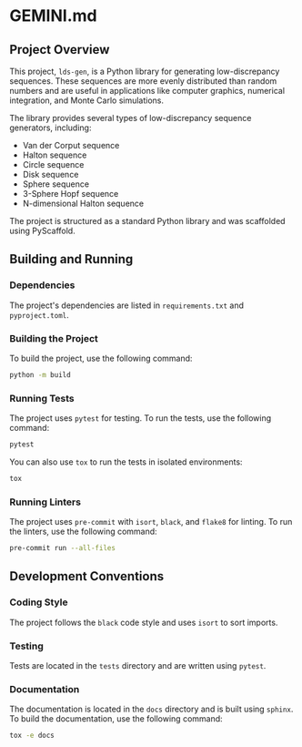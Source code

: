 # GEMINI.md

## Project Overview

This project, `lds-gen`, is a Python library for generating low-discrepancy sequences. These sequences are more evenly distributed than random numbers and are useful in applications like computer graphics, numerical integration, and Monte Carlo simulations.

The library provides several types of low-discrepancy sequence generators, including:

*   Van der Corput sequence
*   Halton sequence
*   Circle sequence
*   Disk sequence
*   Sphere sequence
*   3-Sphere Hopf sequence
*   N-dimensional Halton sequence

The project is structured as a standard Python library and was scaffolded using PyScaffold.

## Building and Running

### Dependencies

The project's dependencies are listed in `requirements.txt` and `pyproject.toml`.

### Building the Project

To build the project, use the following command:

```bash
python -m build
```

### Running Tests

The project uses `pytest` for testing. To run the tests, use the following command:

```bash
pytest
```

You can also use `tox` to run the tests in isolated environments:

```bash
tox
```

### Running Linters

The project uses `pre-commit` with `isort`, `black`, and `flake8` for linting. To run the linters, use the following command:

```bash
pre-commit run --all-files
```

## Development Conventions

### Coding Style

The project follows the `black` code style and uses `isort` to sort imports.

### Testing

Tests are located in the `tests` directory and are written using `pytest`.

### Documentation

The documentation is located in the `docs` directory and is built using `sphinx`. To build the documentation, use the following command:

```bash
tox -e docs
```
